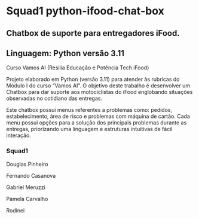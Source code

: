 # Squad1 python-ifood-chat-box


## Chatbox de suporte para entregadores iFood.
## Linguagem: Python versão 3.11

Curso Vamos AI (Resilia Educação e Potência Tech iFood)

Projeto elaborado em Python (versão 3.11) para atender às rubricas do Módulo I do curso “Vamos AI”. O objetivo deste trabalho é desenvolver um Chatbox para dar suporte aos motociclistas do iFood englobando situações observadas no cotidiano das entregas.

Este chatbox possui menus referentes a problemas como: pedidos, estabelecimento, área de risco e problemas com máquina de cartão. 
Cada menu possui opções para a solução dos principais problemas durante as entregas, priorizando uma linguagem e estruturas intuitivas de fácil interação.

### Squad1

Douglas Pinheiro

Fernando Casanova

Gabriel Meruzzi

Pamela Carvalho

Rodinei

